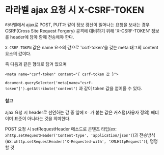 # 라라벨 ajax 요청 시 X-CSRF-TOKEN

라라벨에서 ajax로 POST, PUT과 같이 정보 갱신이 일어나는 요청을 보내는 경우 CSRF(Cross Site Request Forgery) 공격에 대비하기 위해
'X-CSRF-TOKEN' 정보를 header에 담아 함께 전송해야 한다.

`X-CSRF-TOKEN` 값은 name 요소의 값으로 'csrf-token'을 갖는 meta 태그의 content 요소의 값이다.

즉 다음과 같은 형태로 담겨 있으며

`<meta name="csrf-token" content="{ csrf-token 값 }">`

`document.querySelector('meta[name="csrf-token"]').getAttribute('content')` 과 같이 token 값을 얻어올 수 있다.

#### 참고

ajax 요청 시 header로 선언하는 값 중 앞에 `X-` 가 붙는 값은 커스텀(사용자 정의) 헤더이며 표준이 아니라는 것을 의미한다.

POST 요청 시 setRequestHeader 메소드로 콘텐츠 타입(ex: `xhttp.setRequestHeader('Content-type', 'application/json')`)과 
전송방식(ex: `xhttp.setRequestHeader('X-Requested-with', 'XMLHttpRequest')`); 명명 할 것

